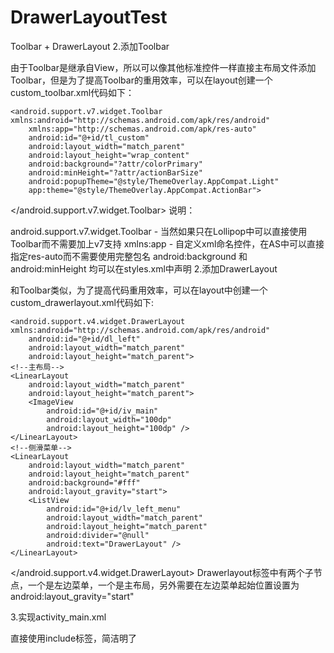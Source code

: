 # DrawerLayoutTest
Toolbar + DrawerLayout
2.添加Toolbar

由于Toolbar是继承自View，所以可以像其他标准控件一样直接主布局文件添加Toolbar，但是为了提高Toolbar的重用效率，可以在layout创建一个custom_toolbar.xml代码如下：

<?xml version="1.0" encoding="utf-8"?>
    <android.support.v7.widget.Toolbar xmlns:android="http://schemas.android.com/apk/res/android"
        xmlns:app="http://schemas.android.com/apk/res-auto"
        android:id="@+id/tl_custom"
        android:layout_width="match_parent"
        android:layout_height="wrap_content"
        android:background="?attr/colorPrimary"
        android:minHeight="?attr/actionBarSize"
        android:popupTheme="@style/ThemeOverlay.AppCompat.Light"
        app:theme="@style/ThemeOverlay.AppCompat.ActionBar">
</android.support.v7.widget.Toolbar>
说明：

android.support.v7.widget.Toolbar - 当然如果只在Lollipop中可以直接使用Toolbar而不需要加上v7支持
xmlns:app - 自定义xml命名控件，在AS中可以直接指定res-auto而不需要使用完整包名
android:background 和 android:minHeight 均可以在styles.xml中声明
2.添加DrawerLayout

和Toolbar类似，为了提高代码重用效率，可以在layout中创建一个custom_drawerlayout.xml代码如下:

<?xml version="1.0" encoding="utf-8"?>
    <android.support.v4.widget.DrawerLayout xmlns:android="http://schemas.android.com/apk/res/android"
        android:id="@+id/dl_left"
        android:layout_width="match_parent"
        android:layout_height="match_parent">
    <!--主布局-->
    <LinearLayout
        android:layout_width="match_parent"
        android:layout_height="match_parent">
        <ImageView
            android:id="@+id/iv_main"
            android:layout_width="100dp"
            android:layout_height="100dp" />
    </LinearLayout>
    <!--侧滑菜单-->
    <LinearLayout
        android:layout_width="match_parent"
        android:layout_height="match_parent"
        android:background="#fff"
        android:layout_gravity="start">
        <ListView
            android:id="@+id/lv_left_menu"
            android:layout_width="match_parent"
            android:layout_height="match_parent"
            android:divider="@null"
            android:text="DrawerLayout" />
    </LinearLayout>
</android.support.v4.widget.DrawerLayout>
Drawerlayout标签中有两个子节点，一个是左边菜单，一个是主布局，另外需要在左边菜单起始位置设置为android:layout_gravity="start"

3.实现activity_main.xml

<LinearLayout xmlns:android="http://schemas.android.com/apk/res/android"
    xmlns:tools="http://schemas.android.com/tools"
    android:layout_width="match_parent"
    android:layout_height="match_parent"
    android:orientation="vertical"
    tools:context=".MainActivity">
        <!--Toolbar-->
        <include layout="@layout/custom_toolbar" />
        <!--DrawerLayout-->
        <include layout="@layout/custom_drawerlayout" />
</LinearLayout>
直接使用include标签，简洁明了
